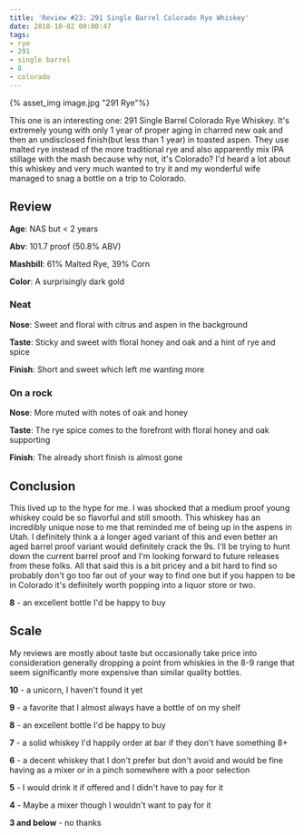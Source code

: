 ```yaml
---
title: 'Review #23: 291 Single Barrel Colorado Rye Whiskey'
date: 2018-10-02 00:00:47
tags:
- rye
- 291
- single barrel
- 8
- colorado
---
```

{% asset_img image.jpg "291 Rye"%}

This one is an interesting one: 291 Single Barrel Colorado Rye Whiskey. It's extremely young with only 1 year of proper aging in charred new oak and then an undisclosed finish(but less than 1 year) in toasted aspen. They use malted rye instead of the more traditional rye and  also apparently mix IPA stillage with the mash because why not, it's Colorado? I'd heard a lot about this whiskey and very much wanted to try it and my wonderful wife managed to snag a bottle on a trip to Colorado.

## Review
**Age**: NAS but < 2 years

**Abv**: 101.7 proof (50.8% ABV)

**Mashbill**: 61% Malted Rye, 39% Corn

**Color**: A surprisingly dark gold

### Neat
**Nose**: Sweet and floral with citrus and aspen in the background

**Taste**: Sticky and sweet with floral honey and oak and a hint of rye and spice

**Finish**: Short and sweet which left me wanting more

### On a rock
**Nose**: More muted with notes of oak and honey

**Taste**: The rye spice comes to the forefront with floral honey and oak supporting

**Finish**: The already short finish is almost gone

## Conclusion
This lived up to the hype for me. I was shocked that a medium proof young whiskey could be so flavorful and still smooth. This whiskey has an incredibly unique nose to me that reminded me of being up in the aspens in Utah. I definitely think a a longer aged variant of this and even better an aged barrel proof variant would definitely crack the 9s. I'll be trying to hunt down the current barrel proof and I'm looking forward to future releases from these folks. All that said this is a bit pricey and a bit hard to find so probably don't go too far out of your way to find one but if you happen to be in Colorado it's definitely worth popping into a liquor store or two.

**8** - an excellent bottle I'd be happy to buy

## Scale
My reviews are mostly about taste but occasionally take price into consideration generally dropping a point from whiskies in the 8-9 range that seem significantly more expensive than similar quality bottles.

**10** - a unicorn, I haven't found it yet

**9** - a favorite that I almost always have a bottle of on my shelf

**8** - an excellent bottle I'd be happy to buy

**7** - a solid whiskey I'd happily order at bar if they don't have something 8+

**6** - a decent whiskey that I don't prefer but don't avoid and would be fine having as a mixer or in a pinch somewhere with a poor selection

**5** - I would drink it if offered and I didn't have to pay for it

**4** - Maybe a mixer though I wouldn't want to pay for it

**3 and below** - no thanks 